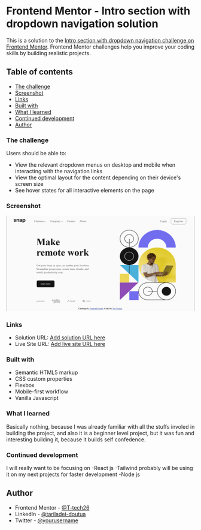 # Frontend Mentor - Intro section with dropdown navigation solution

This is a solution to the [Intro section with dropdown navigation challenge on Frontend Mentor](https://www.frontendmentor.io/challenges/intro-section-with-dropdown-navigation-ryaPetHE5). Frontend Mentor challenges help you improve your coding skills by building realistic projects. 

## Table of contents

  - [The challenge](#the-challenge)
  - [Screenshot](#screenshot)
  - [Links](#links)
  - [Built with](#built-with)
  - [What I learned](#what-i-learned)
  - [Continued development](#continued-development)
- [Author](#author)

### The challenge

Users should be able to:

- View the relevant dropdown menus on desktop and mobile when interacting with the navigation links
- View the optimal layout for the content depending on their device's screen size
- See hover states for all interactive elements on the page

### Screenshot

![](./images/My%20project%20screenshot.png)

### Links

- Solution URL: [Add solution URL here](https://your-solution-url.com)
- Live Site URL: [Add live site URL here](https://your-live-site-url.com)

### Built with

- Semantic HTML5 markup
- CSS custom properties
- Flexbox
- Mobile-first workflow
- Vanilla Javascript

### What I learned

Basically nothing, because I was already familiar with all the stuffs involed in building the project, and also it is a beginner level project, but it was fun and interesting building it, because it builds self confedence.

### Continued development

I will really want to be focusing on 
-React js
-Tailwind probably will be using it on my next projects for faster development
-Node js

## Author

- Frontend Mentor - [@T-tech26](https://www.frontendmentor.io/profile/T-tech26)
- LinkedIn - [@tariladei-doutua](https://www.linkedin.com/in/tariladei-doutua-109059226)
- Twitter - [@yourusername](https://www.twitter.com/yourusername)